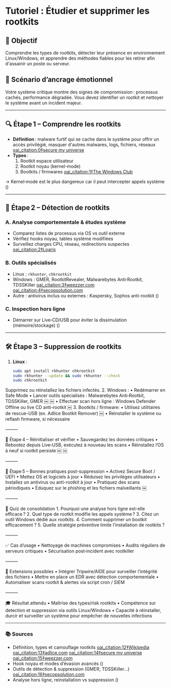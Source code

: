# Tutoriel : Étudier et supprimer les rootkits

## 🎯 Objectif  
Comprendre les types de rootkits, détecter leur présence en environnement Linux/Windows, et apprendre des méthodes fiables pour les retirer afin d'assainir un poste ou serveur.

## 🧠 Scénario d’ancrage émotionnel  
Votre système critique montre des signes de compromission : processus cachés, performance dégradée. Vous devez identifier un rootkit et nettoyer le système avant un incident majeur.

---

## 🔍 Étape 1 – Comprendre les rootkits

- **Définition** : malware furtif qui se cache dans le système pour offrir un accès privilégié, masquer d'autres malwares, logs, fichiers, réseaux  [oai_citation:0‡secure my universe](https://sm-u.com/rootkits-101-detecting-and-removing-rootkits/?utm_source=chatgpt.com)  
- **Types** :
  1. Rootkit espace utilisateur  
  2. Rootkit noyau (kernel-mode)  
  3. Bootkits / firmwares  [oai_citation:1‡The Windows Club](https://www.thewindowsclub.com/what-is-rootkit-windows?utm_source=chatgpt.com)

→ Kernel‑mode est le plus dangereux car il peut intercepter appels système ()

---

## 🧩 Étape 2 – Détection de rootkits

### A. Analyse comportementale & études système
- Comparez listes de processus via OS vs outil externe  
- Vérifiez hooks noyau, tables système modifiées  
- Surveillez charges CPU, réseau, redirections suspectes  [oai_citation:2‡Loaris](https://loaris.app/blogs/what-is-rootkit/?utm_source=chatgpt.com)

### B. Outils spécialisés  
- Linux : `rkhunter`, `chkrootkit`  
- Windows : GMER, RootkitRevealer, Malwarebytes Anti‑Rootkit, TDSSKiller  [oai_citation:3‡weezzer.com](https://weezzer.com/how-to-find-and-remove-a-rootkit-complete-protection-guide/?utm_source=chatgpt.com) [oai_citation:4‡secopsolution.com](https://www.secopsolution.com/blog/how-to-detect-and-remove-rootkits?utm_source=chatgpt.com)  
- Autre : antivirus inclus ou externes : Kaspersky, Sophos anti-rootkit ()

### C. Inspection hors ligne  
- Démarrer sur Live‑CD/USB pour éviter la dissimulation (mémoire/stockage) ()

---

## 🛠️ Étape 3 – Suppression de rootkits

1. **Linux** :
   ```bash
   sudo apt install rkhunter chkrootkit
   sudo rkhunter --update && sudo rkhunter --check
   sudo chkrootkit

Supprimez ou réinstallez les fichiers infectés.
	2.	Windows :
	•	Redémarrer en Safe Mode
	•	Lancer outils spécialisés : Malwarebytes Anti‑Rootkit, TDSSKiller, GMER  ￼ ￼
	•	Effectuer scan hors ligne : Windows Defender Offline ou live CD anti-rootkit  ￼
	3.	Bootkits / firmware:
	•	Utilisez utilitaires de rescue-USB (ex. Adlice Bootkit Remover)  ￼
	•	Réinstaller le système ou reflash firmware, si nécessaire

⸻

🔄 Étape 4 – Réinitialiser et vérifier
	•	Sauvegardez les données critiques
	•	Rebootez depuis Live‑USB, exécutez à nouveau les scans
	•	Réinstallez l’OS à neuf si rootkit persiste  ￼ ￼

⸻

🧠 Étape 5 – Bonnes pratiques post-suppression
	•	Activez Secure Boot / UEFI
	•	Mettez OS et logiciels à jour
	•	Réduisez les privilèges utilisateurs
	•	Installez un antivirus ou anti-rootkit à jour
	•	Pratiquez des scans périodiques
	•	Éduquez sur le phishing et les fichiers malveillants  ￼

⸻

🧪 Quiz de consolidation
	1.	Pourquoi une analyse hors ligne est-elle efficace ?
	2.	Quel type de rootkit modifie les appels système ?
	3.	Citez un outil Windows dédié aux rootkits.
	4.	Comment supprimer un bootkit efficacement ?
	5.	Quelle stratégie préventive limite l’installation de rootkits ?

⸻

✅ Cas d’usage
	•	Nettoyage de machines compromises
	•	Audits réguliers de serveurs critiques
	•	Sécurisation post‑incident avec rootkiller

⸻

🔧 Extensions possibles
	•	Intégrer Tripwire/AIDE pour surveiller l’intégrité des fichiers
	•	Mettre en place un EDR avec détection comportementale
	•	Automatiser scans rootkit & alertes via script cron / SIEM

⸻

🎓 Résultat attendu
	•	Maîtrise des types/risk rootkits
	•	Compétence sur detection et suppression via outils Linux/Windows
	•	Capacité à réinstaller, durcir et surveiller un système pour empêcher de nouvelles infections

---

### 📚 Sources  
- Définition, types et camouflage rootkits  [oai_citation:12‡Wikipedia](https://en.wikipedia.org/wiki/Rootkit?utm_source=chatgpt.com) [oai_citation:13‡adlice.com](https://www.adlice.com/remove-bootkit/?utm_source=chatgpt.com) [oai_citation:14‡secure my universe](https://sm-u.com/rootkits-101-detecting-and-removing-rootkits/?utm_source=chatgpt.com) [oai_citation:15‡weezzer.com](https://weezzer.com/how-to-find-and-remove-a-rootkit-complete-protection-guide/?utm_source=chatgpt.com)  
- Hook noyau et modes d’évasion avancés ()  
- Outils de détection & suppression (GMER, TDSSKiller…)  [oai_citation:16‡secopsolution.com](https://www.secopsolution.com/blog/how-to-detect-and-remove-rootkits?utm_source=chatgpt.com)  
- Analyse hors ligne, reinstallation vs suppression ()